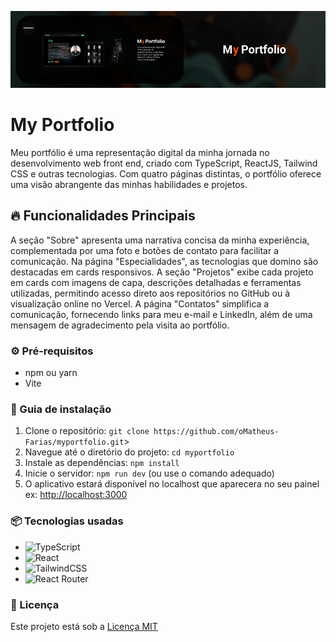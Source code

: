 

![Logo do projeto](https://raw.githubusercontent.com/oMatheus-Farias/myportfolio/main/src/assets/mockup-myPortfolio.png)

# My Portfolio

Meu portfólio é uma representação digital da minha jornada no desenvolvimento web front end, criado com TypeScript, ReactJS, Tailwind CSS e outras tecnologias. Com quatro páginas distintas, o portfólio oferece uma visão abrangente das minhas habilidades e projetos.

## 🔥 Funcionalidades Principais

A seção "Sobre" apresenta uma narrativa concisa da minha experiência, complementada por uma foto e botões de contato para facilitar a comunicação. Na página "Especialidades", as tecnologias que domino são destacadas em cards responsivos. A seção "Projetos" exibe cada projeto em cards com imagens de capa, descrições detalhadas e ferramentas utilizadas, permitindo acesso direto aos repositórios no GitHub ou à visualização online no Vercel. A página "Contatos" simplifica a comunicação, fornecendo links para meu e-mail e LinkedIn, além de uma mensagem de agradecimento pela visita ao portfólio. 

### ⚙️ Pré-requisitos

- npm ou yarn
- Vite

### 🔨 Guia de instalação

1. Clone o repositório: `git clone https://github.com/oMatheus-Farias/myportfolio.git`>
2. Navegue até o diretório do projeto: `cd myportfolio`
3. Instale as dependências: `npm install`
4. Inicie o servidor: `npm run dev` (ou use o comando adequado)
5. O aplicativo estará disponível no localhost que aparecera no seu painel ex: [http://localhost:3000](http://localhost:3000/)

### 📦 Tecnologias usadas

* ![TypeScript](https://img.shields.io/badge/typescript-%23007ACC.svg?style=for-the-badge&logo=typescript&logoColor=white)
* ![React](https://img.shields.io/badge/react-%2320232a.svg?style=for-the-badge&logo=react&logoColor=%2361DAFB)
* ![TailwindCSS](https://img.shields.io/badge/tailwindcss-%2338B2AC.svg?style=for-the-badge&logo=tailwind-css&logoColor=white)
* ![React Router](https://img.shields.io/badge/React_Router-CA4245?style=for-the-badge&logo=react-router&logoColor=white)

### 📄 Licença

Este projeto está sob a [Licença MIT](https://github.com/git/git-scm.com/blob/main/MIT-LICENSE.txt)

